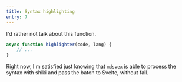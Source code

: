 ```yaml
---
title: Syntax highlighting
entry: 7
---
```


I'd rather not talk about this function.

```js
async function highlighter(code, lang) {
	// ...
}
```

Right now, I'm satisfied just knowing that `mdsvex` is able to process the syntax with shiki and pass the baton to Svelte, without fail.
